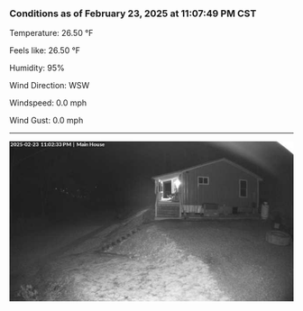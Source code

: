 ### Conditions as of February 23, 2025 at 11:07:49 PM CST 

Temperature: 26.50 &deg;F

Feels like: 26.50 &deg;F

Humidity: 95%

Wind Direction: WSW

Windspeed: 0.0 mph

Wind Gust: 0.0 mph

---

<img src="./images/latest.jpeg"/>


